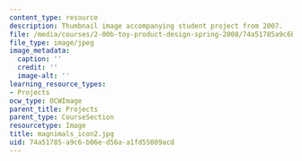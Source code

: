 ```yaml
---
content_type: resource
description: Thumbnail image accompanying student project from 2007.
file: /media/courses/2-00b-toy-product-design-spring-2008/74a51785a9c6b06ed56aa1fd55089acd_magnimals_icon2.jpg
file_type: image/jpeg
image_metadata:
  caption: ''
  credit: ''
  image-alt: ''
learning_resource_types:
- Projects
ocw_type: OCWImage
parent_title: Projects
parent_type: CourseSection
resourcetype: Image
title: magnimals_icon2.jpg
uid: 74a51785-a9c6-b06e-d56a-a1fd55089acd
---
```

